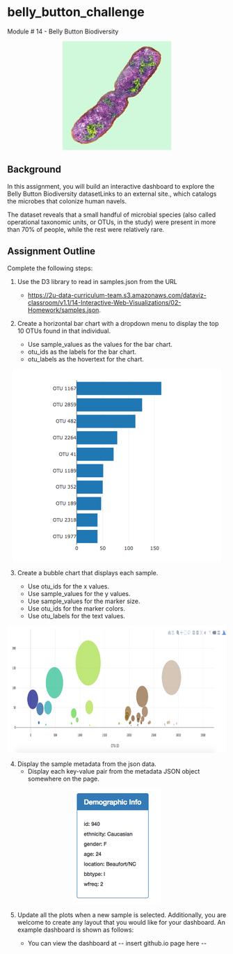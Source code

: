 # belly_button_challenge
Module # 14 - Belly Button Biodiversity

<p align="center">
<img src="Images/bacteria.jpg" alt="belly button bacteria" width="250" height="250">
</p>


## Background 

In this assignment, you will build an interactive dashboard to explore the Belly Button Biodiversity datasetLinks to an external site., which catalogs the microbes that colonize human navels.

The dataset reveals that a small handful of microbial species (also called operational taxonomic units, or OTUs, in the study) were present in more than 70% of people, while the rest were relatively rare.

## Assignment Outline 
Complete the following steps:

1. Use the D3 library to read in samples.json from the URL 
    - https://2u-data-curriculum-team.s3.amazonaws.com/dataviz-classroom/v1.1/14-Interactive-Web-Visualizations/02-Homework/samples.json.

2. Create a horizontal bar chart with a dropdown menu to display the top 10 OTUs found in that individual.
    - Use sample_values as the values for the bar chart.
    - otu_ids as the labels for the bar chart.
    - otu_labels as the hovertext for the chart.

<p align="center">
<img src="Images/hw01.png" alt="bar chart" width="480" height="443">
</p>

3. Create a bubble chart that displays each sample.

    - Use otu_ids for the x values.
    - Use sample_values for the y values.
    - Use sample_values for the marker size.
    - Use otu_ids for the marker colors.
    - Use otu_labels for the text values.

<p align="center">
<img src="Images/bubble_chart.png" alt="bubble chart" width="909.27" height="292.17">
</p>

4. Display the sample metadata from the json data.
    - Display each key-value pair from the metadata JSON object somewhere on the page.

<p align="center">
<img src="Images/hw03.png" alt="meta data tabe" width="202" height="265">
</p>


5. Update all the plots when a new sample is selected. Additionally, you are welcome to create any layout that you would like for your dashboard. An example dashboard is shown as follows:

    - You can view the dashboard at -- insert github.io page here -- 